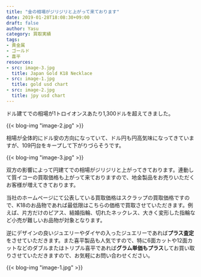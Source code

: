 ```yaml
---
title: "金の相場がジリジリと上がって来ております"
date: 2019-01-28T18:08:30+09:00
draft: false
author: Yasu
category: 買取実績
tags:
- 貴金属
- ゴールド
- 喜平
resources:
- src: image-3.jpg
  title: Japan Gold K18 Necklace
- src: image-1.jpg
  title: gold usd chart
- src: image-2.jpg
  title: jpy usd chart
---
```

ドル建てでの相場が1トロイオンスあたり1,300ドルを超えてきました。

{{< blog-img "image-2.jpg" >}}

相場が全体的にドル安の方向になっていて、ドル円も円高気味になってきていますが、109円台をキープして下がりづらそうです。

{{< blog-img "image-3.jpg" >}}

双方の影響によって円建てでの相場がジリジリと上がってきております。連動して質イコーの買取価格も上がって来ておりますので、地金製品をお売りいただくお客様が増えてきております。

当社のホームページにて公表している買取価格はスクラップの買取価格ですので、K18のお品物であれば最低限はこちらの価格で買取させていただきます。例えば、片方だけのピアス、結婚指輪、切れたネックレス、大きく変形した指輪など小売が難しいお品物が対象となります。

逆にデザインの良いジュエリーやダイヤの入ったジュエリーであれば**プラス査定**をさせていただきます。また喜平製品も人気ですので、特に6面カットや12面カットなどのダブルまたはトリプル喜平であれば**グラム単価もプラス**してお買い取りさせていただきますので、お気軽にお問い合わせください。

{{< blog-img "image-1.jpg" >}}
